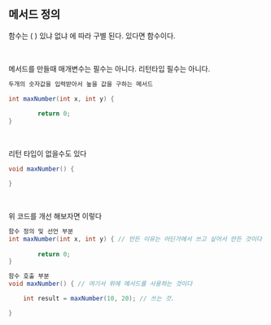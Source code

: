 ## 메서드 정의

함수는 ( ) 있냐 없냐 에 따라 구별 된다. 있다면 함수이다.

<br/>


메서드를 만들때 매개변수는 필수는 아니다.
리턴타입 필수는 아니다.

```java
두개의 숫자값을 입력받아서 높을 값을 구하는 메서드

int maxNumber(int x, int y) {
	
		return 0;
}

```

<br/>

리턴 타입이 없을수도 있다

```java
void maxNumber() {

}
```

<br/>

위 코드를 개선 해보자면 이렇다

```java
함수 정의 및 선언 부분
int maxNumber(int x, int y) { // 만든 이유는 어딘가에서 쓰고 싶어서 만든 것이다
	
		return 0;
}

함수 호출 부분
void maxNumber() { // 여기서 위에 메서드를 사용하는 것이다

	int result = maxNumber(10, 20); // 쓰는 것.

}
```